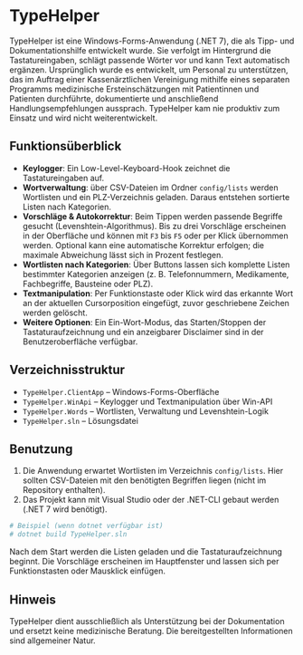 # TypeHelper

TypeHelper ist eine Windows-Forms-Anwendung (\.NET 7), die als Tipp- und Dokumentationshilfe entwickelt wurde. Sie verfolgt im Hintergrund die Tastatureingaben, schlägt passende Wörter vor und kann Text automatisch ergänzen. Ursprünglich wurde es entwickelt, um Personal zu unterstützen, das im Auftrag einer Kassenärztlichen Vereinigung mithilfe eines separaten Programms medizinische Ersteinschätzungen mit Patientinnen und Patienten durchführte, dokumentierte und anschließend Handlungsempfehlungen aussprach. TypeHelper kam nie produktiv zum Einsatz und wird nicht weiterentwickelt.

## Funktionsüberblick

- **Keylogger**: Ein Low-Level-Keyboard-Hook zeichnet die Tastatureingaben auf.
- **Wortverwaltung**: über CSV-Dateien im Ordner `config/lists` werden Wortlisten und ein PLZ-Verzeichnis geladen. Daraus entstehen sortierte Listen nach Kategorien.
- **Vorschläge & Autokorrektur**: Beim Tippen werden passende Begriffe gesucht (Levenshtein-Algorithmus). Bis zu drei Vorschläge erscheinen in der Oberfläche und können mit `F3` bis `F5` oder per Klick übernommen werden. Optional kann eine automatische Korrektur erfolgen; die maximale Abweichung lässt sich in Prozent festlegen.
- **Wortlisten nach Kategorien**: Über Buttons lassen sich komplette Listen bestimmter Kategorien anzeigen (z. B. Telefonnummern, Medikamente, Fachbegriffe, Bausteine oder PLZ).
- **Textmanipulation**: Per Funktionstaste oder Klick wird das erkannte Wort an der aktuellen Cursorposition eingefügt, zuvor geschriebene Zeichen werden gelöscht.
- **Weitere Optionen**: Ein Ein-Wort-Modus, das Starten/Stoppen der Tastaturaufzeichnung und ein anzeigbarer Disclaimer sind in der Benutzeroberfläche verfügbar.

## Verzeichnisstruktur

- `TypeHelper.ClientApp` – Windows-Forms-Oberfläche
- `TypeHelper.WinApi` – Keylogger und Textmanipulation über Win-API
- `TypeHelper.Words` – Wortlisten, Verwaltung und Levenshtein-Logik
- `TypeHelper.sln` – Lösungsdatei

## Benutzung

1. Die Anwendung erwartet Wortlisten im Verzeichnis `config/lists`. Hier sollten CSV-Dateien mit den benötigten Begriffen liegen (nicht im Repository enthalten).
2. Das Projekt kann mit Visual Studio oder der .NET-CLI gebaut werden (\.NET 7 wird benötigt).

```bash
# Beispiel (wenn dotnet verfügbar ist)
# dotnet build TypeHelper.sln
```

Nach dem Start werden die Listen geladen und die Tastaturaufzeichnung beginnt. Die Vorschläge erscheinen im Hauptfenster und lassen sich per Funktionstasten oder Mausklick einfügen.

## Hinweis

TypeHelper dient ausschließlich als Unterstützung bei der Dokumentation und ersetzt keine medizinische Beratung. Die bereitgestellten Informationen sind allgemeiner Natur.
